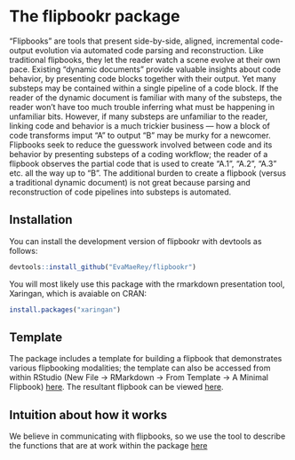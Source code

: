 
<!-- README.md is generated from README.Rmd. Please edit that file -->

# The flipbookr package

<!-- badges: start -->

<!-- badges: end -->

“Flipbooks” are tools that present side-by-side, aligned, incremental
code-output evolution via automated code parsing and reconstruction.
Like traditional flipbooks, they let the reader watch a scene evolve at
their own pace. Existing “dynamic documents” provide valuable insights
about code behavior, by presenting code blocks together with their
output. Yet many substeps may be contained within a single pipeline of a
code block. If the reader of the dynamic document is familiar with many
of the substeps, the reader won’t have too much trouble inferring what
must be happening in unfamiliar bits. However, if many substeps are
unfamiliar to the reader, linking code and behavior is a much trickier
business — how a block of code transforms imput “A” to output “B” may be
murky for a newcomer. Flipbooks seek to reduce the guesswork involved
between code and its behavior by presenting substeps of a coding
workflow; the reader of a flipbook observes the partial code that is
used to create “A.1”, “A.2”, “A.3” etc. all the way up to “B”. The
additional burden to create a flipbook (versus a traditional dynamic
document) is not great because parsing and reconstruction of code
pipelines into substeps is automated.

## Installation

You can install the development version of flipbookr with devtools as
follows:

``` r
devtools::install_github("EvaMaeRey/flipbookr")
```

You will most likely use this package with the rmarkdown presentation
tool, Xaringan, which is avaiable on CRAN:

``` r
install.packages("xaringan")
```

## Template

The package includes a template for building a flipbook that
demonstrates various flipbooking modalities; the template can also be
accessed from within RStudio (New File -\> RMarkdown -\> From Template
-\> A Minimal Flipbook)
[here](https://raw.githubusercontent.com/EvaMaeRey/flipbookr/master/inst/rmarkdown/templates/template-name/skeleton/skeleton.Rmd).
The resultant flipbook can be viewed
[here](https://evamaerey.github.io/little_flipbooks_library/flipbookr/skeleton#1).

## Intuition about how it works

We believe in communicating with flipbooks, so we use the tool to
describe the functions that are at work within the package
[here](https://evamaerey.github.io/little_flipbooks_library/flipbookr/flipbookr_building_blocks#1)
